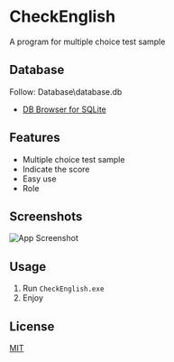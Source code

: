 
# CheckEnglish

A program for multiple choice test sample




## Database
Follow: Database\database.db
 - [DB Browser for SQLite](https://sqlitebrowser.org/)

## Features

- Multiple choice test sample
- Indicate the score
- Easy use
- Role


## Screenshots

![App Screenshot](https://i.imgur.com/XbSIIIU.png)


## Usage

1. Run `CheckEnglish.exe`
2. Enjoy


## License

[MIT](https://choosealicense.com/licenses/mit/)

